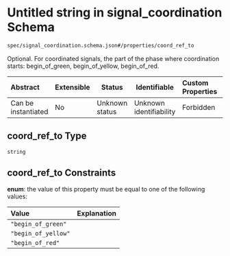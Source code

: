 # Untitled string in signal_coordination Schema

```txt
spec/signal_coordination.schema.json#/properties/coord_ref_to
```

Optional. For coordinated signals, the part of the phase where coordination starts: begin_of_green, begin_of_yellow, begin_of_red.


| Abstract            | Extensible | Status         | Identifiable            | Custom Properties | Additional Properties | Access Restrictions | Defined In                                                                                            |
| :------------------ | ---------- | -------------- | ----------------------- | :---------------- | --------------------- | ------------------- | ----------------------------------------------------------------------------------------------------- |
| Can be instantiated | No         | Unknown status | Unknown identifiability | Forbidden         | Allowed               | none                | [signal_coordination.schema.json\*](../../out/signal_coordination.schema.json "open original schema") |

## coord_ref_to Type

`string`

## coord_ref_to Constraints

**enum**: the value of this property must be equal to one of the following values:

| Value               | Explanation |
| :------------------ | ----------- |
| `"begin_of_green"`  |             |
| `"begin_of_yellow"` |             |
| `"begin_of_red"`    |             |
